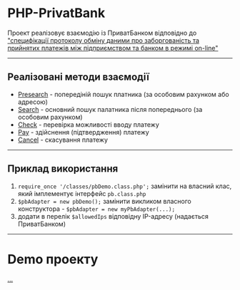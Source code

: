 # PHP-PrivatBank
Проект реалізовує взаємодію із ПриватБанком відповідно до ["специфікації протоколу обміну даними 
про заборгованість та прийнятих платежів між підприємством та банком в режимі on-line"](https://docs.google.com/document/d/1JrH84x2p4FOjm89q3xArvnEfsFXRnbIoa6qJFNq2VYw/edit?pli=1)

***

## Реалізовані методи взаємодії
+ [Presearch](https://github.com/vPolyovyj/PHP-PrivatBank/blob/master/actions/presearch.php) - попередіній пошук платника (за особовим рахунком або адресою)
+ [Search](https://github.com/vPolyovyj/PHP-PrivatBank/blob/master/actions/search.php) - основний пошук палатника після попереднього (за особовим рахунком)
+ [Check](https://github.com/vPolyovyj/PHP-PrivatBank/blob/master/actions/check.php) - перевірка можливості вводу платежу
+ [Pay](https://github.com/vPolyovyj/PHP-PrivatBank/blob/master/actions/pay.php) - здійснення (підтвердження) платежу
+ [Cancel](https://github.com/vPolyovyj/PHP-PrivatBank/blob/master/actions/cancel.php) - скасування платежу

***

## Приклад використання
1. `require_once '/classes/pbDemo.class.php';` замінити на власний клас, який імплементує інтерфейс `pb.class.php`
2. `$pbAdapter = new pbDemo();` замінити викликом власного конструктора - `$pbAdapter = new myPbAdapter(...);`
3. додати в перелік `$allowedIps` відповідну IP-адресу (надається ПриватБанком)

***

# Demo проекту

[...]()
